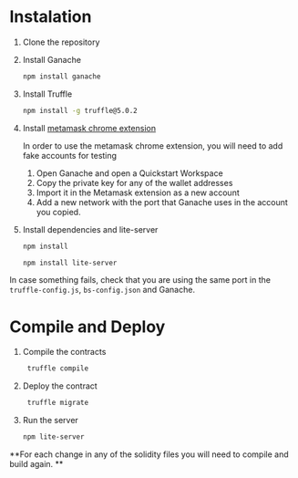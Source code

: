 # Instalation 

1. Clone the repository 

2. Install Ganache
    ```bash
    npm install ganache
    ```

3. Install Truffle
    ```bash
    npm install -g truffle@5.0.2
    ```

4. Install [metamask chrome extension](https://metamask.io/)

    In order to use the metamask chrome extension, you will need to add fake accounts for testing
    1. Open Ganache and open a Quickstart Workspace
    2. Copy the private key for any of the wallet addresses
    3. Import it in the Metamask extension as a new account
    4. Add a new network with the port that Ganache uses in the account you copied.
    
5. Install dependencies and lite-server
    ```bash
    npm install
    ```  
    ```bash
    npm install lite-server
    ```  

In case something fails, check that you are using the same port in the `truffle-config.js`, `bs-config.json` and Ganache. 

# Compile and Deploy 
1. Compile the contracts 
   ```bash
    truffle compile
    ```  
2. Deploy the contract
   ```bash
    truffle migrate
    ```  
3. Run the server 
   ```bash
   npm lite-server
   ```

**For each change in any of the solidity files you will need to compile and build again. **